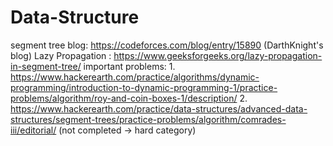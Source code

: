 # Data-Structure


segment tree blog: https://codeforces.com/blog/entry/15890 (DarthKnight's blog)
Lazy Propagation : https://www.geeksforgeeks.org/lazy-propagation-in-segment-tree/
                  important problems:
                  1. https://www.hackerearth.com/practice/algorithms/dynamic-programming/introduction-to-dynamic-programming-1/practice-problems/algorithm/roy-and-coin-boxes-1/description/
                  2. https://www.hackerearth.com/practice/data-structures/advanced-data-structures/segment-trees/practice-problems/algorithm/comrades-iii/editorial/     (not completed -> hard category) 
